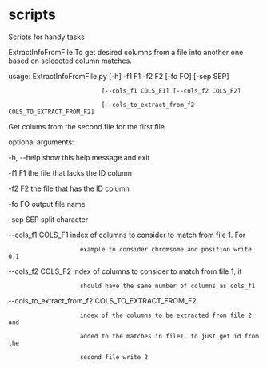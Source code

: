 # scripts
Scripts for handy tasks

ExtractInfoFromFile
To get desired columns from a file into another one based on seleceted column matches.

usage: ExtractInfoFromFile.py [-h] -f1 F1 -f2 F2 [-fo FO] [-sep SEP]

                              [--cols_f1 COLS_F1] [--cols_f2 COLS_F2]
                              
                              [--cols_to_extract_from_f2 COLS_TO_EXTRACT_FROM_F2]
                              

Get colums from the second file for the first file


optional arguments:

  -h, --help            show this help message and exit
  
  -f1 F1                the file that lacks the ID column
  
  -f2 F2                the file that has the ID column
  
  -fo FO                output file name
  
  -sep SEP              split character
  
  --cols_f1 COLS_F1     index of columns to consider to match from file 1. For
  
                        example to consider chromsome and position write 0,1
                        
  --cols_f2 COLS_F2     index of columns to consider to match from file 1, it
  
                        should have the same number of columns as cols_f1
                        
  --cols_to_extract_from_f2 COLS_TO_EXTRACT_FROM_F2
  
                        index of the columns to be extracted from file 2 and
                        
                        added to the matches in file1, to just get id from the
                        
                        second file write 2
                        

